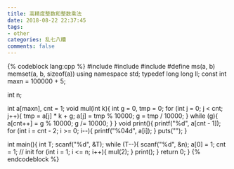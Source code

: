 ```yaml
---
title: 高精度整数和整数乘法
date: 2018-08-22 22:37:45
tags: 
- other
categories: 乱七八糟
comments: false
---
```


{% codeblock lang:cpp %}
#include <cstdio>
#include <cstring>
#include <algorithm>
#define ms(a, b) memset(a, b, sizeof(a))
using namespace std;
typedef long long ll;
const int maxn = 100000 + 5;

int n;

int a[maxn], cnt = 1;
void mul(int k){
    int g = 0, tmp = 0;
    for (int j = 0; j < cnt; j++){
        tmp = a[j] * k + g;
        a[j] = tmp % 10000;
        g = tmp / 10000;
    }
    while (g){
        a[cnt++] = g % 10000;
        g /= 10000;
    }
}
void print(){
    printf("%d", a[cnt - 1]);
    for (int i = cnt - 2; i >= 0; i--){
        printf("%04d", a[i]);
    }
    puts("");
}

int main(){
    int T; scanf("%d", &T);
    while (T--){
        scanf("%d", &n);
        a[0] = 1; cnt = 1; // init
        for (int i = 1; i <= n; i++){
            mul(2);
        }
        print();
    }
    return 0;
}
{% endcodeblock %}